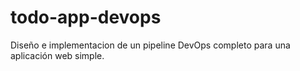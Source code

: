 # todo-app-devops
Diseño e implementacion de un pipeline DevOps completo para una aplicación web simple.
